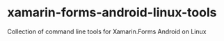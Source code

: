 # xamarin-forms-android-linux-tools
Collection of command line tools for Xamarin.Forms Android on Linux
